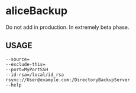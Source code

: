# aliceBackup
Do not add in production. In extremely beta phase.

## USAGE
```
--source=
--exclude-this=
--port=MyPortSSH
--id-rsa=/local/id_rsa
rsync://User@example.com:/DirectoryBackupServer
--help
```

